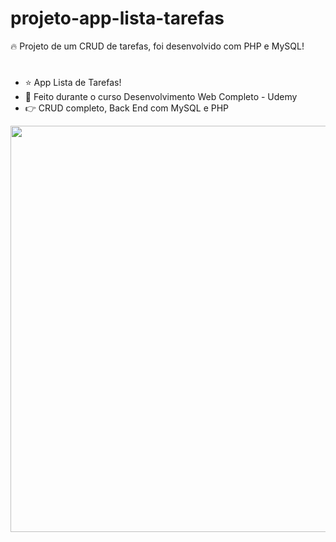 # projeto-app-lista-tarefas
 🔥 Projeto de um CRUD de tarefas, foi desenvolvido com PHP e MySQL!
#
 - ⭐ App Lista de Tarefas!
 - 🚀 Feito durante o curso Desenvolvimento Web Completo - Udemy
 - 👉 CRUD completo, Back End com MySQL e PHP

<img src="https://user-images.githubusercontent.com/84985099/134422601-c58fafdb-2c57-4e5f-a78d-bc6136fd176c.jpg" width="650px">
